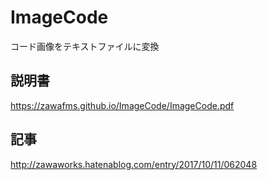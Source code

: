 # ImageCode
コード画像をテキストファイルに変換

## 説明書
https://zawafms.github.io/ImageCode/ImageCode.pdf

## 記事
http://zawaworks.hatenablog.com/entry/2017/10/11/062048
